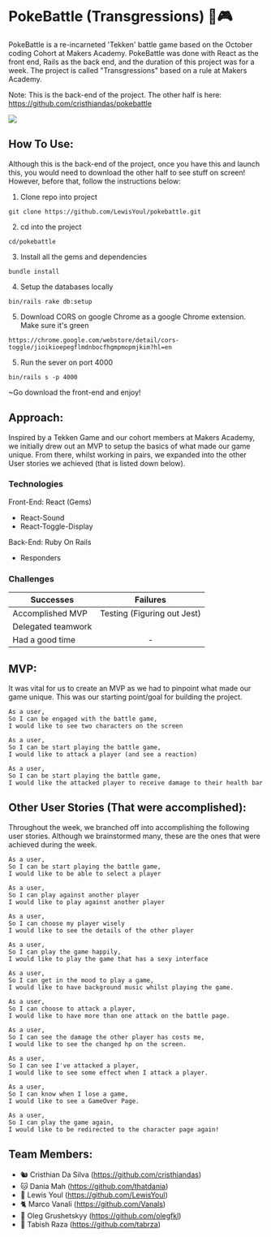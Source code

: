 # PokeBattle (Transgressions) 🥊🎮

PokeBattle is a re-incarneted 'Tekken' battle game based on the October coding Cohort at Makers Academy. PokeBattle was done with React as the front end, Rails as the back end, and the duration of this project was for a week. The project is called "Transgressions" based on a rule at Makers Academy.

Note: This is the back-end of the project. The other half is here:   https://github.com/cristhiandas/pokebattle

![](public/uploads/player/image/home.png)

## How To Use:

Although this is the back-end of the project, once you have this and launch this, you would need to
download the other half to see stuff on screen! However, before that, follow the instructions below:

1. Clone repo into project
```
git clone https://github.com/LewisYoul/pokebattle.git
```

2. cd into the project
```
cd/pokebattle
```

3. Install all the gems and dependencies
```
bundle install
```

4. Setup the databases locally
```
bin/rails rake db:setup
```
5. Download CORS on google Chrome as a google Chrome extension. Make sure it's green
```
https://chrome.google.com/webstore/detail/cors-toggle/jioikioepegflmdnbocfhgmpmopmjkim?hl=en
```

5. Run the sever on port 4000
```
bin/rails s -p 4000
```

~Go download the front-end and enjoy!

## Approach:

Inspired by a Tekken Game and our cohort members at Makers Academy, we initially drew out an MVP to setup the basics of what made our game unique. From there, whilst working in pairs, we expanded into the other User stories we achieved (that is listed down below).

### Technologies

Front-End: React
 (Gems)
 - React-Sound
 - React-Toggle-Display

Back-End: Ruby On Rails
 - Responders


### Challenges

| Successes             | Failures                    |
| --------------------- |:---------------------------:|
| Accomplished MVP      | Testing (Figuring out Jest) |
| Delegated teamwork    |                             |
| Had a  good time      | -                           |


## MVP:

It was vital for us to create an MVP as we had to pinpoint what made our game unique. This was
our starting point/goal for building the project.

```
As a user,
So I can be engaged with the battle game,
I would like to see two characters on the screen
```

```
As a user,
So I can be start playing the battle game,
I would like to attack a player (and see a reaction)
```

```
As a user,
So I can be start playing the battle game,
I would like the attacked player to receive damage to their health bar  
```

## Other User Stories (That were accomplished):

Throughout the week, we branched off into accomplishing the following user stories. Although we
brainstormed many, these are the ones that were achieved during the week.

```
As a user,
So I can be start playing the battle game,
I would like to be able to select a player
```

```
As a user,
So I can play against another player
I would like to play against another player
```

```
As a user,
So I can choose my player wisely
I would like to see the details of the other player
```

```
As a user,
So I can play the game happily,
I would like to play the game that has a sexy interface
```

```
As a user,
So I can get in the mood to play a game,
I would like to have background music whilst playing the game.
```

```
As a user,
So I can choose to attack a player,
I would like to have more than one attack on the battle page.
```

```
As a user,
So I can see the damage the other player has costs me,
I would like to see the changed hp on the screen.
```

```
As a user,
So I can see I've attacked a player,
I would like to see some effect when I attack a player.
```

```
As a user,
So I can know when I lose a game,
I would like to see a GameOver Page.
```

```
As a user,
So I can play the game again,
I would like to be redirected to the character page again!
```

## Team Members:  

- 🐿 Cristhian Da Silva (https://github.com/cristhiandas)
- 🐱 Dania Mah (https://github.com/thatdania)
- 🐸 Lewis Youl (https://github.com/LewisYoul)
- 🐈 Marco Vanali (https://github.com/Vanals)
- 🐻 Oleg Grushetskyy (https://github.com/olegfkl)
- 🦅 Tabish Raza (https://github.com/tabrza)
